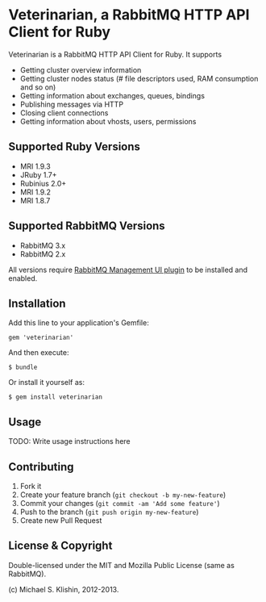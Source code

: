 # Veterinarian, a RabbitMQ HTTP API Client for Ruby

Veterinarian is a RabbitMQ HTTP API Client for Ruby. It supports

 * Getting cluster overview information
 * Getting cluster nodes status (# file descriptors used, RAM consumption and so on)
 * Getting information about exchanges, queues, bindings
 * Publishing messages via HTTP
 * Closing client connections
 * Getting information about vhosts, users, permissions

## Supported Ruby Versions

 * MRI 1.9.3
 * JRuby 1.7+
 * Rubinius 2.0+
 * MRI 1.9.2
 * MRI 1.8.7

## Supported RabbitMQ Versions

 * RabbitMQ 3.x
 * RabbitMQ 2.x

All versions require [RabbitMQ Management UI plugin](http://www.rabbitmq.com/management.html) to be installed and enabled.

## Installation

Add this line to your application's Gemfile:

    gem 'veterinarian'

And then execute:

    $ bundle

Or install it yourself as:

    $ gem install veterinarian

## Usage

TODO: Write usage instructions here

## Contributing

1. Fork it
2. Create your feature branch (`git checkout -b my-new-feature`)
3. Commit your changes (`git commit -am 'Add some feature'`)
4. Push to the branch (`git push origin my-new-feature`)
5. Create new Pull Request


## License & Copyright

Double-licensed under the MIT and Mozilla Public License (same as RabbitMQ).

(c) Michael S. Klishin, 2012-2013.
